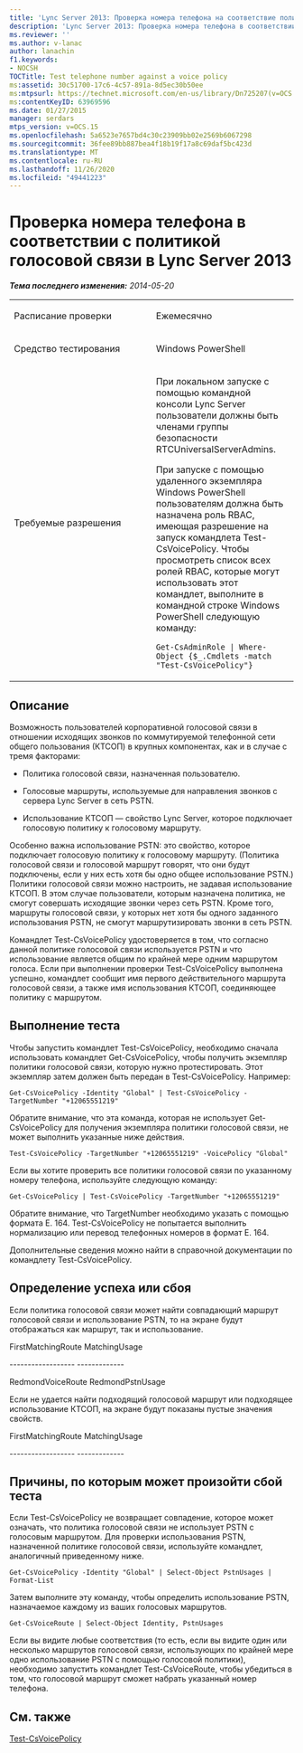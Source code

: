 ```yaml
---
title: 'Lync Server 2013: Проверка номера телефона на соответствие политике голосовой связи'
description: 'Lync Server 2013: Проверка номера телефона в соответствии с политикой голосовой связи.'
ms.reviewer: ''
ms.author: v-lanac
author: lanachin
f1.keywords:
- NOCSH
TOCTitle: Test telephone number against a voice policy
ms:assetid: 30c51700-17c6-4c57-891a-8d5ec30b50ee
ms:mtpsurl: https://technet.microsoft.com/en-us/library/Dn725207(v=OCS.15)
ms:contentKeyID: 63969596
ms.date: 01/27/2015
manager: serdars
mtps_version: v=OCS.15
ms.openlocfilehash: 5a6523e7657bd4c30c23909bb02e2569b6067298
ms.sourcegitcommit: 36fee89bb887bea4f18b19f17a8c69daf5bc423d
ms.translationtype: MT
ms.contentlocale: ru-RU
ms.lasthandoff: 11/26/2020
ms.locfileid: "49441223"
---
```

# <a name="test-telephone-number-against-a-voice-policy-in-lync-server-2013"></a>Проверка номера телефона в соответствии с политикой голосовой связи в Lync Server 2013

<div data-xmlns="http://www.w3.org/1999/xhtml">

<div class="topic" data-xmlns="http://www.w3.org/1999/xhtml" data-msxsl="urn:schemas-microsoft-com:xslt" data-cs="https://msdn.microsoft.com/">

<div data-asp="https://msdn2.microsoft.com/asp">



</div>

<div id="mainSection">

<div id="mainBody">

<span> </span>

_**Тема последнего изменения:** 2014-05-20_


<table>
<colgroup>
<col style="width: 50%" />
<col style="width: 50%" />
</colgroup>
<tbody>
<tr class="odd">
<td><p>Расписание проверки</p></td>
<td><p>Ежемесячно</p></td>
</tr>
<tr class="even">
<td><p>Средство тестирования</p></td>
<td><p>Windows PowerShell</p></td>
</tr>
<tr class="odd">
<td><p>Требуемые разрешения</p></td>
<td><p>При локальном запуске с помощью командной консоли Lync Server пользователи должны быть членами группы безопасности RTCUniversalServerAdmins.</p>
<p>При запуске с помощью удаленного экземпляра Windows PowerShell пользователям должна быть назначена роль RBAC, имеющая разрешение на запуск командлета Test-CsVoicePolicy. Чтобы просмотреть список всех ролей RBAC, которые могут использовать этот командлет, выполните в командной строке Windows PowerShell следующую команду:</p>
<p><code>Get-CsAdminRole | Where-Object {$_.Cmdlets -match &quot;Test-CsVoicePolicy&quot;}</code></p></td>
</tr>
</tbody>
</table>


<div>

## <a name="description"></a>Описание

Возможность пользователей корпоративной голосовой связи в отношении исходящих звонков по коммутируемой телефонной сети общего пользования (КТСОП) в крупных компонентах, как и в случае с тремя факторами:

  - Политика голосовой связи, назначенная пользователю.

  - Голосовые маршруты, используемые для направления звонков с сервера Lync Server в сеть PSTN.

  - Использование КТСОП — свойство Lync Server, которое подключает голосовую политику к голосовому маршруту.

Особенно важна использование PSTN: это свойство, которое подключает голосовую политику к голосовому маршруту. (Политика голосовой связи и голосовой маршрут говорят, что они будут подключены, если у них есть хотя бы одно общее использование PSTN.) Политики голосовой связи можно настроить, не задавая использование КТСОП. В этом случае пользователи, которым назначена политика, не смогут совершать исходящие звонки через сеть PSTN. Кроме того, маршруты голосовой связи, у которых нет хотя бы одного заданного использования PSTN, не смогут маршрутизировать звонки в сеть PSTN.

Командлет Test-CsVoicePolicy удостоверяется в том, что согласно данной политике голосовой связи используется PSTN и что использование является общим по крайней мере одним маршрутом голоса. Если при выполнении проверки Test-CsVoicePolicy выполнена успешно, командлет сообщит имя первого действительного маршрута голосовой связи, а также имя использования КТСОП, соединяющее политику с маршрутом.

</div>

<div>

## <a name="running-the-test"></a>Выполнение теста

Чтобы запустить командлет Test-CsVoicePolicy, необходимо сначала использовать командлет Get-CsVoicePolicy, чтобы получить экземпляр политики голосовой связи, которую нужно протестировать. Этот экземпляр затем должен быть передан в Test-CsVoicePolicy. Например:

`Get-CsVoicePolicy -Identity "Global" | Test-CsVoicePolicy -TargetNumber "+12065551219"`

Обратите внимание, что эта команда, которая не использует Get-CsVoicePolicy для получения экземпляра политики голосовой связи, не может выполнить указанные ниже действия.

`Test-CsVoicePolicy -TargetNumber "+12065551219" -VoicePolicy "Global"`

Если вы хотите проверить все политики голосовой связи по указанному номеру телефона, используйте следующую команду:

`Get-CsVoicePolicy | Test-CsVoicePolicy -TargetNumber "+12065551219"`

Обратите внимание, что TargetNumber необходимо указать с помощью формата E. 164. Test-CsVoicePolicy не попытается выполнить нормализацию или перевод телефонных номеров в формат E. 164.

Дополнительные сведения можно найти в справочной документации по командлету Test-CsVoicePolicy.

</div>

<div>

## <a name="determining-success-or-failure"></a>Определение успеха или сбоя

Если политика голосовой связи может найти совпадающий маршрут голосовой связи и использование PSTN, то на экране будут отображаться как маршрут, так и использование.

FirstMatchingRoute MatchingUsage

\------------------ -------------

RedmondVoiceRoute RedmondPstnUsage

Если не удается найти подходящий голосовой маршрут или подходящее использование КТСОП, на экране будут показаны пустые значения свойств.

FirstMatchingRoute MatchingUsage

\------------------ -------------

</div>

<div>

## <a name="reasons-why-the-test-might-have-failed"></a>Причины, по которым может произойти сбой теста

Если Test-CsVoicePolicy не возвращает совпадение, которое может означать, что политика голосовой связи не использует PSTN с голосовым маршрутом. Для проверки использования PSTN, назначенной политике голосовой связи, используйте командлет, аналогичный приведенному ниже.

`Get-CsVoicePolicy -Identity "Global" | Select-Object PstnUsages | Format-List`

Затем выполните эту команду, чтобы определить использование PSTN, назначаемое каждому из ваших голосовых маршрутов.

`Get-CsVoiceRoute | Select-Object Identity, PstnUsages`

Если вы видите любые соответствия (то есть, если вы видите один или несколько маршрутов голосовой связи, использующих по крайней мере одно использование PSTN с помощью голосовой политики), необходимо запустить командлет Test-CsVoiceRoute, чтобы убедиться в том, что голосовой маршрут сможет набрать указанный номер телефона.

</div>

<div>

## <a name="see-also"></a>См. также


[Test-CsVoicePolicy](https://docs.microsoft.com/powershell/module/skype/Test-CsVoicePolicy)  
  

</div>

</div>

<span> </span>

</div>

</div>

</div>

